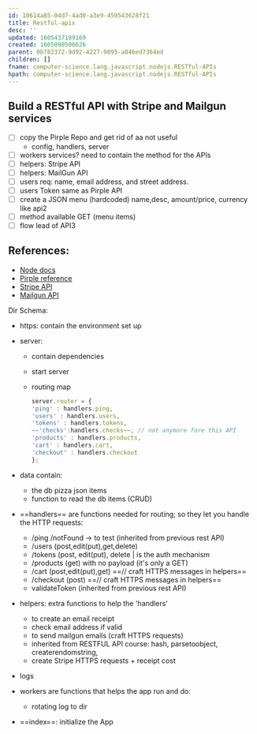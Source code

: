 ```yaml
---
id: 10614a85-04d7-4ad0-a3e9-459543628f21
title: Restful-apis
desc: ''
updated: 1605437189169
created: 1605090506626
parent: 0b782372-9d92-4227-9895-a846ed7364ed
children: []
fname: computer-science.lang.javascript.nodejs.RESTful-APIs
hpath: computer-science.lang.javascript.nodejs.RESTful-APIs
---
```

## Build a RESTful API with Stripe and Mailgun services

- [ ] copy the Pirple Repo and get rid of aa not useful
  - config, handlers, server
- [ ] workers services?  need to contain the method for the APIs
- [ ] helpers: Stripe API 
- [ ] helpers: MailGun API 
- [ ]  users req: name, email address, and street address.
- [ ] users Token same as Pirple API
- [ ] create a JSON menu (hardcoded) name,desc, amount/price, currency like api2
- [ ] method available GET (menu items) 
- [ ] flow lead of API3

## References:

- [Node docs](https://nodejs.org/dist/latest-v14.x/docs/api/stream.html)
- [Pirple reference](https://www.pirple.com/courses/take/the-nodejs-master-class/assignments/9455916-homework-assignment-2)
- [Stripe API](https://stripe.com/docs/payments/accept-a-payment?integration=elements)
- [Mailgun API](https://documentation.mailgun.com/en/latest/faqs.html#how-do-i-pick-a-domain-name-for-my-mailgun-account)

Dir Schema:

- https&#x3A; contain the environment set up

- server: 

  - contain dependencies
  - start server
  - routing map 

    ```javascript
    server.router = {
    'ping' : handlers.ping,
    'users' : handlers.users,
    'tokens' : handlers.tokens,
    ~~'checks':handlers.checks~~, // not anymore fore this API
    'products' : handlers.products,
    'cart' : handlers.cart,
    'checkout' : handlers.checkout
    };
    ```

- data contain:
  - the db pizza json items
  - function to read the db items (CRUD)

- ==handlers== are functions needed for routing; so they let you handle the HTTP requests:
  - /ping /notFound -> to test (inherited from previous rest API)
  - /users (post,edit(put),get,delete)
  - /tokens (post, edit(put), delete | is the auth mechanism
  - /products (get) with no payload (it's only a GET)
  - /cart (post,edit(put),get) ==// craft HTTPS messages in helpers==
  - /checkout (post) ==// craft HTTPS messages in helpers==
  - validateToken (inherited from previous rest API)


- helpers: extra functions to help the 'handlers'
  - to create an email receipt
  - check email address if valid
  - to send mailgun emails (craft HTTPS requests)
  - inherited from RESTFUL API course: hash, parsetoobject, createrendomstring, 
  - create Stripe HTTPS requests + receipt cost

- logs

- workers are functions that helps the app run and do:
  - rotating log to dir

- ==index==: initialize the App

